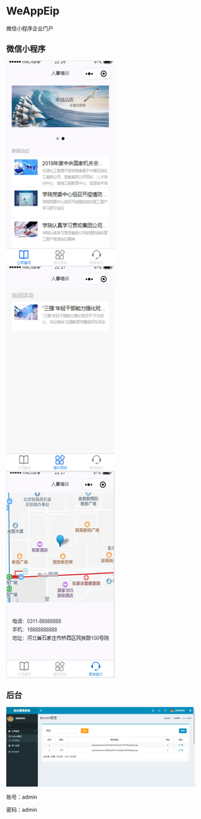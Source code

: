 # WeAppEip
微信小程序企业门户

## 微信小程序
<div>
<img src="https://github.com/StrayRabbit/WeAppEip/blob/master/Web/wwwroot/images/%E5%85%AC%E5%8F%B8%E7%9B%9B%E5%86%B5.png" width="290" height="550"  align="middle" />
<img src="https://github.com/StrayRabbit/WeAppEip/blob/master/Web/wwwroot/images/%E5%9F%B9%E8%AE%AD%E6%B4%BB%E5%8A%A8.png" width="290" height="550"  align="middle" />
<img src="https://github.com/StrayRabbit/WeAppEip/blob/master/Web/wwwroot/images/%E8%81%94%E7%B3%BB%E6%88%91%E4%BB%AC.png"  width="290" height="550" align="middle" />
</div>

## 后台
![后台](https://github.com/StrayRabbit/WeAppEip/blob/master/Web/wwwroot/images/%E5%90%8E%E5%8F%B0.png)


账号：admin

密码：admin

